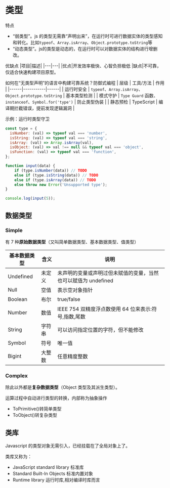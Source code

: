 # 类型

特点
- “弱类型”。js 的类型无需靠“声明出来”，在运行时可进行数据实体的类型感知和转化。比如`typeof`、`Array.isArray`、`Object.prototype.toString`等
- “动态类型”。js的类型是动态的，在运行时可以对数据实体的结构进行增删改。

优缺点
|项目|描述|
|---|---|
|优点|开发效率极快、心智负担极低
|缺点|不可靠，仅适合快速构建项目原型。


如何在“无类型声明”的语言中构建可靠系统？防御式编程
| 层级 | 工具/方法 | 作用 |
|------|-----------|------|
| 运行时安全 | `typeof`、`Array.isArray`、`Object.prototype.toString` | 基本类型检测 |
| 模式守护 | `Type Guard` 函数、`instanceof`、`Symbol.for('type')` | 防止类型伪装 |
| 静态预检 | TypeScript | 编译期拦截错误，提前发现逻辑漏洞 |


示例：运行时类型守卫
```js
const type = {
  isNumber: (val) => typeof val === 'number',
  isString: (val) => typeof val === 'string',
  isArray: (val) => Array.isArray(val),
  isObject: (val) => val !== null && typeof val === 'object',
  isFunction: (val) => typeof val === 'function',
};

function input(data) {
    if (type.isNumber(data)) // TODO
    else if (type.isString(data)) // TODO
    else if (type.isArray(data)) // TODO
    else throw new Error('Unsupported type');
}

console.log(input(5));
```

## 数据类型

### Simple

有 7 种**原始数据类型**（又叫简单数据类型、基本数据类型、值类型）

| 基本数据类型 | 含义   | 说明                                                           |
| ------------ | ------ | -------------------------------------------------------------- |
| Undefined    | 未定义 | 未声明的变量或声明过但未赋值的变量，当然也可以赋值为 undefined |
| Null         | 空值   | 表示空对象指针                                                 |
| Boolean      | 布尔   | true/false                                                     |
| Number       | 数值   | IEEE 754 双精度浮点数使用 64 位来表示:符号,指数,尾数           |
| String       | 字符串 | 可以访问指定位置的字符，但不能修改                             |
| Symbol       | 符号   | 唯一值                                                         |
| Bigint       | 大整数 | 任意精度整数                                                   |

### Complex
除此以外都是**复杂数据类型**（Object 类型及其派生类型）。

运算过程中自动进行类型的转换，内部称为抽象操作
- ToPrimitive()转简单类型
- ToObject()转复杂类型

## 类库 

Javascript 的类型对象无需引入，已经挂载在了全局对象上了。

类库又称为：
- JavaScript standard library 标准库
- Standard Built-In Objects 标准内置对象
- Runtime library 运行时库,相对编译时库而言
